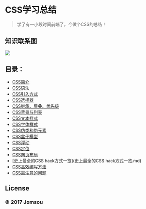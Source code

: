 # CSS学习总结
>学了有一小段时间前端了，今做个CSS的总结！

## 知识联系图
![](http://i.imgur.com/lYmcMYt.png)

## 目录：
* [CSS简介](CSS简介.md)
* [CSS语法](CSS语法.md)
* [CSS引入方式](CSS引入方式.md)
* [CSS选择器](CSS选择器.md)
* [CSS继承、层叠、优先级](CSS继承、层叠、优先级.md)
* [CSS背景与列表](CSS背景与列表.md6)
* [CSS文本样式](CSS文本样式总结.md)
* [CSS字体样式](CSS字体样式总结.md)
* [CSS伪类和伪元素](CSS伪类和伪元素.md)
* [CSS盒子模型](CSS盒子模型.md)
* [CSS浮动](CSS浮动.md)
* [CSS定位](CSS定位.md)
* [CSS网页布局](CSS布局.md)
* [史上最全的CSS hack方式一览](史上最全的CSS hack方式一览.md)
* [CSS高效编写方法](CSS高效编写方法.md)
* [CSS需注意的问题](CSS需注意的问题.md)

## License

### © 2017 Jomsou